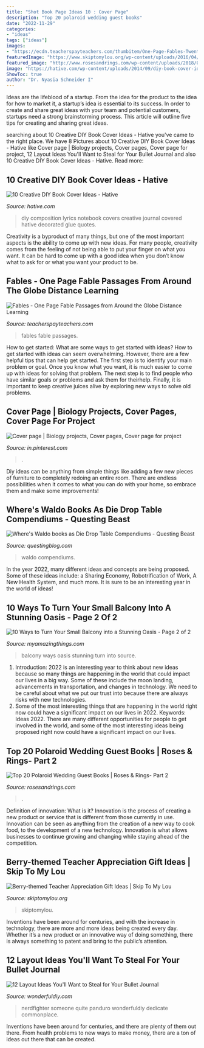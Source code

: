 ```yaml
---
title: "Shot Book Page Ideas 10 : Cover Page"
description: "Top 20 polaroid wedding guest books"
date: "2022-11-29"
categories:
- "ideas"
tags: ["ideas"]
images:
- "https://ecdn.teacherspayteachers.com/thumbitem/One-Page-Fables-Twenty-Single-Page-Fables-from-Around-the-Globe-1071948-1584455358/original-1071948-3.jpg"
featuredImage: "https://www.skiptomylou.org/wp-content/uploads/2016/04/007.jpg"
featured_image: "http://www.rosesandrings.com/wp-content/uploads/2018/01/Place-a-Polaroid-camera-with-film-on-a-rustic-table-for-an-alternative-approach-to-the-wedding-guest-book.jpg"
image: "https://hative.com/wp-content/uploads/2014/09/diy-book-cover-ideas/7-diy-music-lyrics-cover.jpg"
ShowToc: true
author: "Dr. Nyasia Schneider I"
---
```



Ideas are the lifeblood of a startup. From the idea for the product to the idea for how to market it, a startup’s idea is essential to its success. In order to create and share great ideas with your team and potential customers, startups need a strong brainstorming process. This article will outline five tips for creating and sharing great ideas.

	

		
searching about 10 Creative DIY Book Cover Ideas - Hative you've came to the right place. We have 8 Pictures about 10 Creative DIY Book Cover Ideas - Hative like Cover page | Biology projects, Cover pages, Cover page for project, 12 Layout Ideas You&#039;ll Want to Steal for Your Bullet Journal and also 10 Creative DIY Book Cover Ideas - Hative. Read more:
		
    
## 10 Creative DIY Book Cover Ideas - Hative

<img loading=lazy src="https://hative.com/wp-content/uploads/2014/09/diy-book-cover-ideas/7-diy-music-lyrics-cover.jpg" onerror="this.onerror=null;this.src='https://tse1.mm.bing.net/th?id=OIP.CYFk4_8svYD4BMGVU3HTXwHaHa&amp;pid=15.1';" alt="10 Creative DIY Book Cover Ideas - Hative">

_Source: hative.com_

>diy composition lyrics notebook covers creative journal covered hative decorated glue quotes. 

	

Creativity is a byproduct of many things, but one of the most important aspects is the ability to come up with new ideas. For many people, creativity comes from the feeling of not being able to put your finger on what you want. It can be hard to come up with a good idea when you don’t know what to ask for or what you want your product to be.

    
## Fables - One Page Fable Passages From Around The Globe Distance Learning

<img loading=lazy src="https://ecdn.teacherspayteachers.com/thumbitem/One-Page-Fables-Twenty-Single-Page-Fables-from-Around-the-Globe-1071948-1584455358/original-1071948-3.jpg" onerror="this.onerror=null;this.src='https://tse3.mm.bing.net/th?id=OIP.0ZorITQUXwN-NKeJAtPL8wAAAA&amp;pid=15.1';" alt="Fables - One Page Fable Passages from Around the Globe Distance Learning">

_Source: teacherspayteachers.com_

>fables fable passages. 

	

How to get started: What are some ways to get started with ideas?
How to get started with ideas can seem overwhelming. However, there are a few helpful tips that can help get started. The first step is to identify your main problem or goal. Once you know what you want, it is much easier to come up with ideas for solving that problem. The next step is to find people who have similar goals or problems and ask them for theirhelp. Finally, it is important to keep creative juices alive by exploring new ways to solve old problems.

    
## Cover Page | Biology Projects, Cover Pages, Cover Page For Project

<img loading=lazy src="https://i.pinimg.com/736x/bf/ec/da/bfecdac46a604f40a39882772056cae5.jpg" onerror="this.onerror=null;this.src='https://tse4.mm.bing.net/th?id=OIP.kyXgi6lC49J_6Dg30F7mnAHaJ3&amp;pid=15.1';" alt="Cover page | Biology projects, Cover pages, Cover page for project">

_Source: in.pinterest.com_

>. 

	

Diy ideas can be anything from simple things like adding a few new pieces of furniture to completely redoing an entire room. There are endless possibilities when it comes to what you can do with your home, so embrace them and make some improvements!

    
## Where&#039;s Waldo Books As Die Drop Table Compendiums - Questing Beast

<img loading=lazy src="https://questingblog.com/wp-content/uploads/2016/11/wheres-waldo-book-page-challenge.jpg" onerror="this.onerror=null;this.src='https://tse3.mm.bing.net/th?id=OIP.bSQhwAESXRui9MQiQv2tmgHaEp&amp;pid=15.1';" alt="Where&#039;s Waldo books as Die Drop Table Compendiums - Questing Beast">

_Source: questingblog.com_

>waldo compendiums. 

	

In the year 2022, many different ideas and concepts are being proposed. Some of these ideas include: a Sharing Economy, Robotrification of Work, A New Health System, and much more. It is sure to be an interesting year in the world of ideas!

    
## 10 Ways To Turn Your Small Balcony Into A Stunning Oasis - Page 2 Of 2

<img loading=lazy src="https://myamazingthings.com/wp-content/uploads/2017/02/balcony10.jpg" onerror="this.onerror=null;this.src='https://tse2.mm.bing.net/th?id=OIP.ayahzddannKgNC03BmhOjgHaLH&amp;pid=15.1';" alt="10 Ways to Turn Your Small Balcony into a Stunning Oasis - Page 2 of 2">

_Source: myamazingthings.com_

>balcony ways oasis stunning turn into source. 

	

1) Introduction: 2022 is an interesting year to think about new ideas because so many things are happening in the world that could impact our lives in a big way. Some of these include the moon landing, advancements in transportation, and changes in technology. We need to be careful about what we put our trust into because there are always risks with new technologies.
2) Some of the most interesting things that are happening in the world right now could have a significant impact on our lives in 2022. Keywords: Ideas 2022. There are many different opportunities for people to get involved in the world, and some of the most interesting ideas being proposed right now could have a significant impact on our lives.

    
## Top 20 Polaroid Wedding Guest Books | Roses &amp; Rings- Part 2

<img loading=lazy src="http://www.rosesandrings.com/wp-content/uploads/2018/01/Place-a-Polaroid-camera-with-film-on-a-rustic-table-for-an-alternative-approach-to-the-wedding-guest-book.jpg" onerror="this.onerror=null;this.src='https://tse1.mm.bing.net/th?id=OIP.CUCbgTw189YtijfIbPHmTQHaJ4&amp;pid=15.1';" alt="Top 20 Polaroid Wedding Guest Books | Roses &amp; Rings- Part 2">

_Source: rosesandrings.com_

>. 

	

Definition of innovation: What is it?
Innovation is the process of creating a new product or service that is different from those currently in use. Innovation can be seen as anything from the creation of a new way to cook food, to the development of a new technology. Innovation is what allows businesses to continue growing and changing while staying ahead of the competition.

    
## Berry-themed Teacher Appreciation Gift Ideas | Skip To My Lou

<img loading=lazy src="https://www.skiptomylou.org/wp-content/uploads/2016/04/007.jpg" onerror="this.onerror=null;this.src='https://tse4.mm.bing.net/th?id=OIP.-NOuLTPjwgoyLxhJH9VgNAHaLJ&amp;pid=15.1';" alt="Berry-themed Teacher Appreciation Gift Ideas | Skip To My Lou">

_Source: skiptomylou.org_

>skiptomylou. 

	

Inventions have been around for centuries, and with the increase in technology, there are more and more ideas being created every day. Whether it’s a new product or an innovative way of doing something, there is always something to patent and bring to the public’s attention.

    
## 12 Layout Ideas You&#039;ll Want To Steal For Your Bullet Journal

<img loading=lazy src="https://cdn.wonderfuldiy.com/wp-content/uploads/2016/06/quote-page-765x1024.jpg" onerror="this.onerror=null;this.src='https://tse1.mm.bing.net/th?id=OIP.e8D-kvjslp_nvuW19_fbkQHaJ6&amp;pid=15.1';" alt="12 Layout Ideas You&#039;ll Want to Steal for Your Bullet Journal">

_Source: wonderfuldiy.com_

>nerdfighter someone quite panduro wonderfuldiy dedicate commonplace. 

	

Inventions have been around for centuries, and there are plenty of them out there. From health problems to new ways to make money, there are a ton of ideas out there that can be created.

